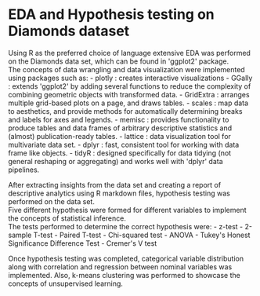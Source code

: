 # EDA and Hypothesis testing on Diamonds dataset

Using R as the preferred choice of language extensive EDA was performed on the Diamonds data set, which can be found in 'ggplot2' package.  
The concepts of data wrangling and data visualization were implemented using packages such as: 
	- plotly : creates interactive visualizations
	- GGally : extends 'ggplot2' by adding several functions to reduce the complexity of combining geometric objects with transformed data.
	- GridExtra : arranges multiple grid-based plots on a page, and draws tables.
	- scales : map data to aesthetics, and provide methods for automatically determining breaks and labels for axes and legends.
	- memisc : provides functionality to produce tables and data frames of arbitrary descriptive statistics and (almost) publication-ready tables.
	- lattice : data visualization tool for multivariate data set.
	- dplyr : fast, consistent tool for working with data frame like objects.
	- tidyR : designed specifically for data tidying (not general reshaping or aggregating) and works well with 'dplyr' data pipelines.

After extracting insights from the data set and creating a report of descriptive analytics using R markdown files, hypothesis testing was performed on the data set.  
Five different hypothesis were formed for different variables to implement the concepts of statistical inference.  
The tests performed to determine the correct hypothesis were:
	- z-test
	- 2-sample T-test
	- Paired T-test
	- Chi-squared test
	- ANOVA
	- Tukey's Honest Significance Difference Test
	- Cremer's V test

Once hypothesis testing was completed, categorical variable distribution along with correlation and regression between nominal variables was implemented. Also, k-means clustering was performed to showcase the concepts of unsupervised learning.